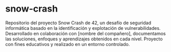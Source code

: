 # snow-crash
Repositorio del proyecto Snow Crash de 42, un desafío de seguridad informática basado en la identificación y explotación de vulnerabilidades. Desarrollado en colaboración con [nombre del compañero], documentamos las soluciones, enfoques y aprendizajes obtenidos en cada nivel. Proyecto con fines educativos y realizado en un entorno controlado.
